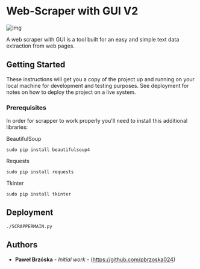 # Web-Scraper with GUI V2

![img](https://user-images.githubusercontent.com/53401206/70712074-42144500-1ce3-11ea-9863-0bccb56be2b4.png)



A web scraper with GUI is a tool built for an easy and simple text data extraction from web pages.

## Getting Started

These instructions will get you a copy of the project up and running on your local machine for development and testing purposes. See deployment for notes on how to deploy the project on a live system.

### Prerequisites

In order for scrapper to work properly you'll need to install this additional libraries:

BeautifulSoup

```
sudo pip install beautifulsoup4
```
Requests

```
sudo pip install requests
```
Tkinter

```
sudo pip install tkinter
```

## Deployment

```
./SCRAPPERMAIN.py
```

## Authors

* **Paweł Brzóska** - *Initial work* - (https://github.com/pbrzoska024)


